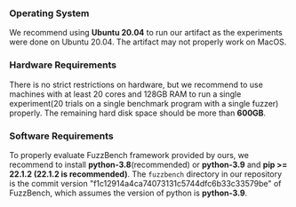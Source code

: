 ### Operating System 
We recommend using **Ubuntu 20.04** to run our artifact as the experiments were done on Ubuntu 20.04.
The artifact may not properly work on MacOS.

### Hardware Requirements
There is no strict restrictions on hardware, but we recommend to use machines with at least 20 cores and 128GB RAM
to run a single experiment(20 trials on a single benchmark program with a single fuzzer) properly.
The remaining hard disk space should be more than **600GB**.  

### Software Requirements
To properly evaluate FuzzBench framework provided by ours, we recommend to install **python-3.8**(recommended) or **python-3.9** and **pip >= 22.1.2 (22.1.2 is recommended)**. 
The `fuzzbench` directory in our repository is the commit version "f1c12914a4ca74073131c5744dfc6b33c33579be" of FuzzBench, 
which assumes the version of python is **python-3.9**. 
